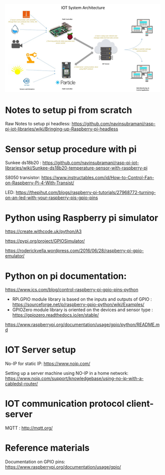 ![alt text](https://github.com/navinsubramani/rasp-pi-iot-getting-started/blob/master/documentation/IOT%20Architecture.jpg)

# Notes to setup pi from scratch

Raw Notes to setup pi headless: https://github.com/navinsubramani/rasp-pi-iot-libraries/wiki/Bringing-up-Raspberry-pi-headless

# Sensor setup procedure with pi

Sunkee ds18b20 : https://github.com/navinsubramani/rasp-pi-iot-libraries/wiki/Sunkee-ds18b20-temperature-sensor-with-raspberry-pi

S8050 transistor: https://www.instructables.com/id/How-to-Control-Fan-on-Raspberry-Pi-4-With-Transist/

LED: https://thepihut.com/blogs/raspberry-pi-tutorials/27968772-turning-on-an-led-with-your-raspberry-pis-gpio-pins

# Python using Raspberry pi simulator

https://create.withcode.uk/python/A3

https://pypi.org/project/GPIOSimulator/

https://roderickvella.wordpress.com/2016/06/28/raspberry-pi-gpio-emulator/

# Python on pi documentation: 

https://www.ics.com/blog/control-raspberry-pi-gpio-pins-python
- RPi.GPIO module library is based on the inputs and outputs of GPIO  : https://sourceforge.net/p/raspberry-gpio-python/wiki/Examples/
- GPIOZero module library is oriented on the devices and sensor type : https://gpiozero.readthedocs.io/en/stable/

https://www.raspberrypi.org/documentation/usage/gpio/python/README.md

# IOT Server setup

No-IP for static IP: https://www.noip.com/

Setting up a server machine using NO-IP in a home network: https://www.noip.com/support/knowledgebase/using-no-ip-with-a-cabledsl-router/

# IOT communication protocol client-server

MQTT : http://mqtt.org/



# Reference materials

Documentation on GPIO pins: https://www.raspberrypi.org/documentation/usage/gpio/
